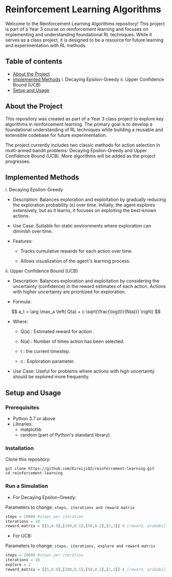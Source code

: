 # Reinforcement Learning Algorithms
Welcome to the Reinforcement Learning Algorithms repository! This project is part of a Year 3 course on reinforcement learning and focuses on implementing and understanding foundational RL techniques. While it serves as a class project, it is designed to be a resource for future learning and experimentation with RL methods.

## Table of contents

- [About the Project](#about-the-project)
- [Implemented Methods](#implemented-methods)
    i. Decaying Epsilon-Greedy
    ii. Upper Confidence Bound (UCB)
- [Setup and Usage](#setup-and-usage)

## About the Project
This repository was created as part of a Year 3 class project to explore key algorithms in reinforcement learning. The primary goal is to develop a foundational understanding of RL techniques while building a reusable and extensible codebase for future experimentation.

The project currently includes two classic methods for action selection in multi-armed bandit problems: Decaying Epsilon-Greedy and Upper Confidence Bound (UCB). More algorithms will be added as the project progresses.

## Implemented Methods
i. Decaying Epsilon-Greedy

- Description: Balances exploration and exploitation by gradually reducing the exploration probability (ε) over time. Initially, the agent explores extensively, but as it learns, it focuses on exploiting the best-known actions.

- Use Case: Suitable for static environments where exploration can diminish over time.

- Features:

    - Tracks cumulative rewards for each action over time.

    - Allows visualization of the agent's learning process.

ii. Upper Confidence Bound (UCB)

- Description: Balances exploration and exploitation by considering the uncertainty (confidence) in the reward estimates of each action. Actions with higher uncertainty are prioritized for exploration.

- Formula:

$$
a_t = \arg \max_a \left( Q(a) + c \sqrt{\frac{\log(t)}{N(a)}} \right)
$$

- Where:

    - Q(a) : Estimated reward for action .

    - N(a) : Number of times action  has been selected.

    - t : the current timestep.

    - c : Exploration parameter.

- Use Case: Useful for problems where actions with high uncertainty should be explored more frequently.

## Setup and Usage

### Prerequisites
- Python 3.7 or above
- Libraries:
    - matplotlib
    - random (part of Python's standard library)

### Installation
Clone this repository:
```
git clone https://github.com/Kireiji02/reinforcement-learning.git
cd reinforcement-learning
```
### Run a Simulation
- For Decaying Epsilon-Greedy:

Parameters to change: `steps, iterations and reward matrix`
```py
steps = 10000 #steps per iteration
iterations = 10
reward_matrix = [[5,0.9],[100,0.1],[50,0.2],[1,1]] # [reward, probability]
```

- For UCB:

Parameters to change: `steps, iterations, explore and reward matrix`
```py
steps = 10000 #steps per iteration
iterations = 10
explore = 2
reward_matrix = [[5,0.9],[100,0.1],[50,0.2],[1,1]] # [reward, probability]
```